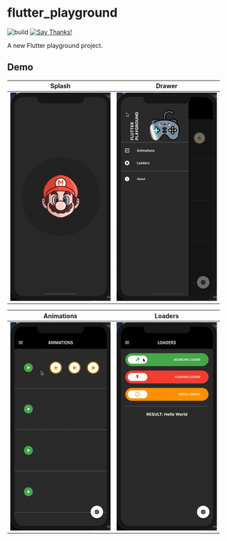 # flutter_playground

![build](https://img.shields.io/github/workflow/status/Dsazz/flutter_playground/tests?style=flat-square)
[![Say Thanks!](https://img.shields.io/badge/Say%20Thanks-!-1EAEDB.svg?style=flat-square)](https://saythanks.io/to/dsazztazz%40gmail.com)

A new Flutter playground project.

## Demo

| Splash | Drawer |
| ------------------ | --------------------------- |
| <img src="./static/splashscreen.gif" height="480" alt="Screenshot"/>  | <img src="./static/drawer.gif" height="480" alt="Screenshot"/>  |

| Animations | Loaders |
| ------------------ | --------------------------- |
| <img src="./static/animations.gif" height="480" alt="Screenshot"/>  | <img src="./static/loaders.gif" height="480" alt="Screenshot"/>  |
